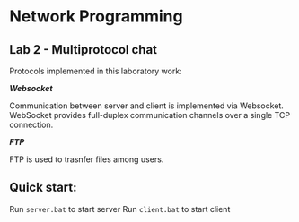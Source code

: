 # Network Programming
## Lab 2 - Multiprotocol chat

Protocols implemented in this laboratory work:

__*Websocket*__

Communication between server and client is implemented via Websocket. WebSocket provides full-duplex communication channels over a single TCP connection. 


__*FTP*__

FTP is used to trasnfer files among users.

## Quick start:
Run `server.bat` to start server
Run `client.bat` to start client